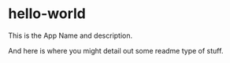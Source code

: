 # hello-world

This is the App Name and description.

And here is where you might detail out some readme type of stuff.

